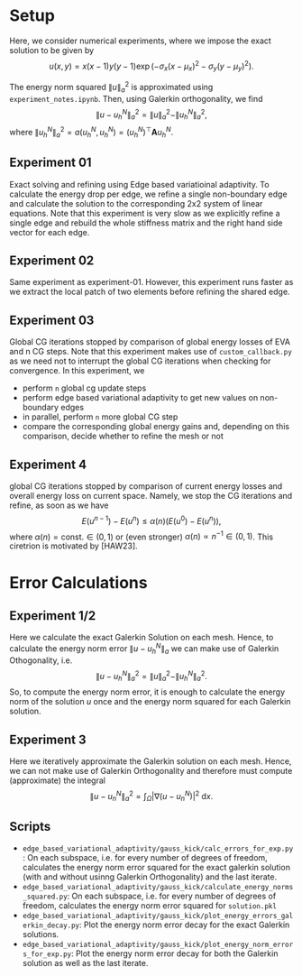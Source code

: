 # Setup

Here, we consider numerical experiments, where we impose the exact solution to be given by
$$
u(x,y) = x(x-1)y(y-1)\exp( - \sigma_x (x-\mu_x)^2 - \sigma_y (y-\mu_y)^2 ).
$$

The energy norm squared $\|u\|_a^2$ is approximated using `experiment_notes.ipynb`.
Then, using Galerkin orthogonality, we find
$$
\|u - u_h^N\|_a^2 = \|u\|_a^2 - \|u_h^N\|_a^2,
$$
where $\|u_h^N\|_a^2 = a(u_h^N, u_h^N) = (u_h^N)^\top \mathbf{A} u_h^N$.

## Experiment 01
Exact solving and refining using Edge based variatioinal adaptivity.
To calculate the energy drop per edge, we refine a single non-boundary edge
and calculate the solution to the corresponding 2x2 system of linear equations.
Note that this experiment is very slow as we explicitly refine a single edge
and rebuild the whole stiffness matrix and the right hand side vector for each edge.

## Experiment 02
Same experiment as experiment-01.
However, this experiment runs faster as we extract the local patch of
two elements before refining the shared edge.

## Experiment 03
Global CG iterations stopped by comparison of global energy losses of EVA and n CG steps.
Note that this experiment makes use of `custom_callback.py` as we need not to interrupt the
global CG iterations when checking for convergence.
In this experiment, we
- perform `n` global cg update steps
- perform edge based variational adaptivity to get new values on non-boundary edges
- in parallel, perform `n` more global CG step
- compare the corresponding global energy gains and, depending on this comparison, decide whether to refine the mesh or not

## Experiment 4
global CG iterations stopped by comparison of current energy losses and overall energy loss on current space. Namely, we stop the CG iterations and refine, as soon as we have
$$
E(u^{n-1}) - E(u^n) \leq \alpha(n) \Big(E(u^0) - E(u^n)\Big),
$$
where $\alpha(n) =\text{const}. \in (0, 1)$ or (even stronger) $\alpha(n) \propto n^{-1} \in (0, 1)$.
This ciretrion is motivated by [HAW23].

# Error Calculations

## Experiment 1/2
Here we calculate the exact Galerkin Solution on each mesh.
Hence, to calculate the energy norm error $\|u - u^N_h\|_a$ we can make use
of Galerkin Othogonality, i.e.
$$
\|u - u^N_h\|^2_a = \|u\|_a^2 - \|u^N_h\|_a^2.
$$
So, to compute the energy norm error, it is enough to calculate
the energy norm of the solution $u$ once
and the energy norm squared for each Galerkin solution.

## Experiment 3
Here we iteratively approximate the Galerkin solution on each mesh.
Hence, we can not make use of Galerkin Orthogonality and therefore
must compute (approximate) the integral
$$
\|u - u_n^N\|_a^2 = \int_{\Omega} |\nabla(u - u_n^N)|^2 ~ \mathrm{d}x.
$$

## Scripts

- `edge_based_variational_adaptivity/gauss_kick/calc_errors_for_exp.py`:
  On each subspace, i.e. for every number of degrees of freedom,
  calculates the energy norm error squared for the exact galerkin solution
  (with and without usinng Galerkin Orthogonality) and the last iterate.
- `edge_based_variational_adaptivity/gauss_kick/calculate_energy_norms_squared.py`:
  On each subspace, i.e. for every number of degrees of freedom,
  calculates the energy norm error squared for `solution.pkl`
- `edge_based_variational_adaptivity/gauss_kick/plot_energy_errors_galerkin_decay.py`:
  Plot the energy norm error decay for the exact Galerkin solutions.
- `edge_based_variational_adaptivity/gauss_kick/plot_energy_norm_errors_for_exp.py`:
  Plot the energy norm error decay for both the Galerkin solution as well as the last iterate.
